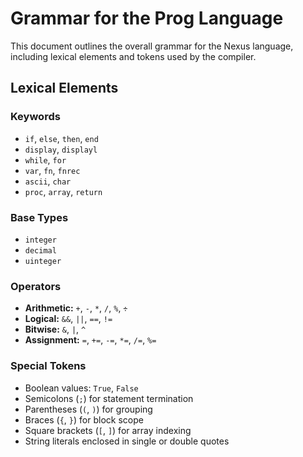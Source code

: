 # Grammar for the Prog Language

This document outlines the overall grammar for the Nexus language, including lexical elements and tokens used by the compiler.

## Lexical Elements

### Keywords

- `if`, `else`, `then`, `end`
- `display`, `displayl`
- `while`, `for`
- `var`, `fn`, `fnrec`
- `ascii`, `char`
- `proc`, `array`, `return`

### Base Types

- `integer`
- `decimal`
- `uinteger`

### Operators

- **Arithmetic:** `+`, `-`, `*`, `/`, `%`, `÷`
- **Logical:** `&&`, `||`, `==`, `!=`
- **Bitwise:** `&`, `|`, `^`
- **Assignment:** `=`, `+=`, `-=`, `*=`, `/=`, `%=`

### Special Tokens

- Boolean values: `True`, `False`
- Semicolons (`;`) for statement termination
- Parentheses (`(`, `)`) for grouping
- Braces (`{`, `}`) for block scope
- Square brackets (`[`, `]`) for array indexing
- String literals enclosed in single or double quotes
